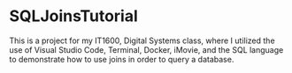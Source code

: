 # SQLJoinsTutorial
This is a project for my IT1600, Digital Systems class, where I utilized the use of Visual Studio Code, Terminal, Docker, iMovie, and the SQL language to demonstrate how to use joins in order to query a database.
